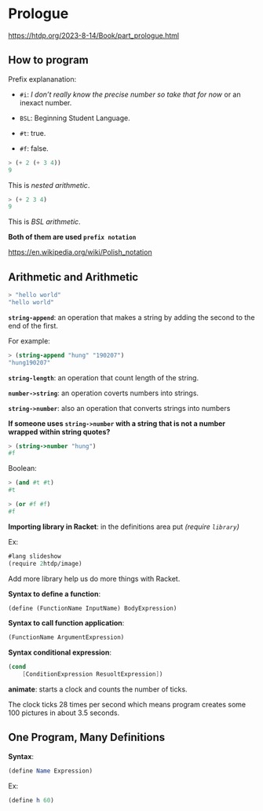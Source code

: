 # Prologue

https://htdp.org/2023-8-14/Book/part_prologue.html

## How to program

Prefix explananation:

- `#i`: _I don’t really know the precise number so take that for now_ or an
  inexact number.

- `BSL`: Beginning Student Language.

- `#t`: true.

- `#f`: false.

```scheme
> (+ 2 (+ 3 4))
9
```

This is _nested arithmetic_.

```scheme
> (+ 2 3 4)
9
```

This is _BSL arithmetic_.

**Both of them are used `prefix notation`**

https://en.wikipedia.org/wiki/Polish_notation

## Arithmetic and Arithmetic

```scheme
> "hello world"
"hello world"
```

**`string-append`**: an operation that makes a string by adding the second to
the end of the first.

For example:

```scheme
> (string-append "hung" "190207")
"hung190207"
```

**`string-length`**: an operation that count length of the string.

**`number->string`**: an operation coverts numbers into strings.

**`string->number`**: also an operation that converts strings into numbers

**If someone uses `string->number` with a string that is not a number wrapped
within string quotes?**

```scheme
> (string->number "hung")
#f
```

Boolean:

```scheme
> (and #t #t)
#t
```

```scheme
> (or #f #f)
#f
```

**Importing library in Racket**: in the definitions area put _(require
`library`)_

Ex:

```scheme
#lang slideshow
(require 2htdp/image)
```

Add more library help us do more things with Racket.

**Syntax to define a function**:

```scheme
(define (FunctionName InputName) BodyExpression)
```

**Syntax to call function application**:

```scheme
(FunctionName ArgumentExpression)
```

**Syntax conditional expression**:

```scheme
(cond
    [ConditionExpression ResuoltExpression])
```

**animate**: starts a clock and counts the number of ticks.

The clock ticks 28 times per second which means program creates some 100
pictures in about 3.5 seconds.

## One Program, Many Definitions

**Syntax**:

```scheme
(define Name Expression)
```

Ex:

```scheme
(define h 60)
```
